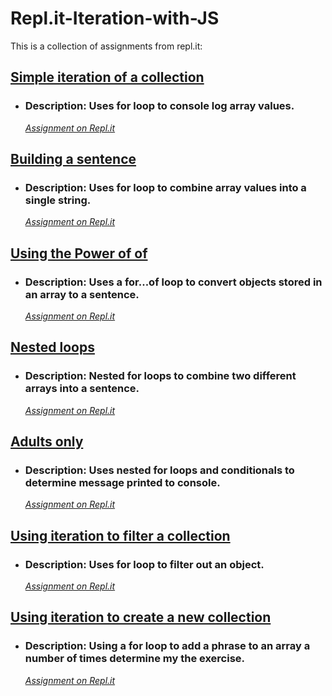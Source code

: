 # Repl.it-Iteration-with-JS
This is a collection of assignments from repl.it:

## [Simple iteration of a collection](https://github.com/TrinityTerry/Repl.it-Iteration-with-JS/tree/master/simple-iteration-of-a-collection)
- ### Description: Uses for loop to console log array values. 
    *[Assignment on Repl.it](https://repl.it/@TrinityTerry/Simple-iteration-of-a-collection)*

## [Building a sentence](https://github.com/TrinityTerry/Repl.it-Iteration-with-JS/tree/master/building-a-sentence)
- ### Description: Uses for loop to combine array values into a single string.
    *[Assignment on Repl.it](https://repl.it/@TrinityTerry/Building-a-sentence)*

## [Using the Power of of](https://github.com/TrinityTerry/Repl.it-Iteration-with-JS/tree/master/using-the-power-of-of)
- ### Description: Uses a for...of loop to convert objects stored in an array to a sentence.
    *[Assignment on Repl.it](https://repl.it/@TrinityTerry/Using-the-Power-of-of)*

## [Nested loops](https://github.com/TrinityTerry/Repl.it-Iteration-with-JS/tree/master/nested-loops)
- ### Description: Nested for loops to combine two different arrays into a sentence.
    *[Assignment on Repl.it](https://repl.it/@TrinityTerry/Nested-loops)*

## [Adults only](https://github.com/TrinityTerry/Repl.it-Iteration-with-JS/tree/master/adults-only)
- ### Description: Uses nested for loops and conditionals to determine message printed to console. 
    *[Assignment on Repl.it](https://repl.it/@TrinityTerry/Adults-only)*

## [Using iteration to filter a collection]()
- ### Description: Uses for loop to filter out an object.
    *[Assignment on Repl.it](https://repl.it/@TrinityTerry/Using-iteration-to-filter-a-collection)*

## [Using iteration to create a new collection](https://github.com/TrinityTerry/Repl.it-Iteration-with-JS/tree/master/using-iteration-to-create-a-new-collection)
- ### Description: Using a for loop to add a phrase to an array a number of times determine my the exercise. 
    *[Assignment on Repl.it](https://repl.it/@TrinityTerry/Using-iteration-to-create-a-new-collection)*